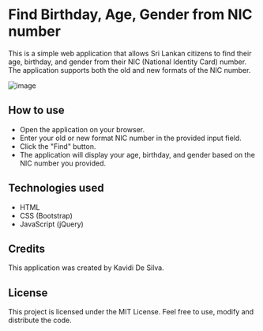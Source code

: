 # Find Birthday, Age, Gender from NIC number
This is a simple web application that allows Sri Lankan citizens to find their age, birthday, and gender from their NIC (National Identity Card) number. The application supports both the old and new formats of the NIC number.

![image](https://user-images.githubusercontent.com/40288071/231855453-e0c8371e-ba39-422c-9c8c-576365ba3ca8.png)

## How to use
- Open the application on your browser.
- Enter your old or new format NIC number in the provided input field.
- Click the "Find" button.
- The application will display your age, birthday, and gender based on the NIC number you provided.

## Technologies used
- HTML
- CSS (Bootstrap)
- JavaScript (jQuery)

## Credits
This application was created by Kavidi De Silva.

## License
This project is licensed under the MIT License. Feel free to use, modify and distribute the code.
